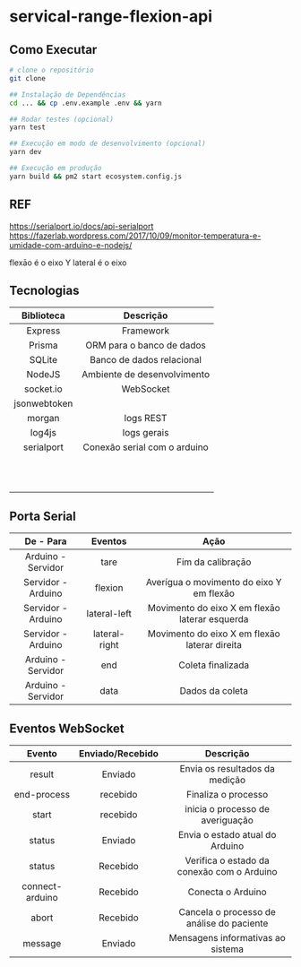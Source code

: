 # servical-range-flexion-api

## Como Executar

```bash
# clone o repositório
git clone

## Instalação de Dependências
cd ... && cp .env.example .env && yarn

## Rodar testes (opcional)
yarn test

## Execução em modo de desenvolvimento (opcional)
yarn dev

## Execução em produção
yarn build && pm2 start ecosystem.config.js
```

## REF

<https://serialport.io/docs/api-serialport>
<https://fazerlab.wordpress.com/2017/10/09/monitor-temperatura-e-umidade-com-arduino-e-nodejs/>

flexāo é o eixo Y
lateral é o eixo

## Tecnologias

|  Biblioteca  |          Descrição           |
| :----------: | :--------------------------: |
|   Express    |          Framework           |
|    Prisma    |  ORM para o banco de dados   |
|    SQLite    |  Banco de dados relacional   |
|    NodeJS    | Ambiente de desenvolvimento  |
|  socket.io   |          WebSocket           |
| jsonwebtoken |                              |
|    morgan    |          logs REST           |
|    log4js    |         logs gerais          |
|  serialport  | Conexão serial com o arduino |
|              |                              |
|              |                              |
|              |                              |
|              |                              |
|              |                              |
|              |                              |
|              |                              |
|              |                              |
|              |                              |
|              |                              |
|              |                              |

## Porta Serial

|     De - Para      |    Eventos    |                      Açāo                      |
| :----------------: | :-----------: | :--------------------------------------------: |
| Arduino - Servidor |     tare      |               Fim da calibraçāo                |
| Servidor - Arduino |    flexion    |    Averígua o movimento do eixo Y em flexāo    |
| Servidor - Arduino | lateral-left  | Movimento do eixo X em flexāo laterar esquerda |
| Servidor - Arduino | lateral-right | Movimento do eixo X em flexāo laterar direita  |
| Arduino - Servidor |      end      |               Coleta finalizada                |
| Arduino - Servidor |     data      |                Dados da coleta                 |

## Eventos WebSocket

|     Evento      | Enviado/Recebido |                 Descrição                  |
| :-------------: | :--------------: | :----------------------------------------: |
|     result      |     Enviado      |       Envia os resultados da medição       |
|   end-process   |     recebido     |            Finaliza o processo             |
|      start      |     recebido     |      inicia o processo de averiguação      |
|     status      |     Enviado      |      Envia o estado atual do Arduino       |
|     status      |     Recebido     | Verifica o estado da conexão com o Arduino |
| connect-arduino |     Recebido     |             Conecta o Arduino              |
|      abort      |     Recebido     | Cancela o processo de análise do paciente  |
|     message     |     Enviado      |     Mensagens informativas ao sistema      |

